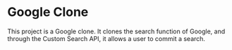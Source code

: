 # Google Clone

This project is a Google clone. It clones the search function of Google, and through the Custom Search API, it allows a user to commit a search.